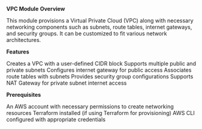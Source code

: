 **VPC Module**
**Overview**

This module provisions a Virtual Private Cloud (VPC) along with necessary networking components such as subnets, route tables, internet gateways, and security groups. It can be customized to fit various network architectures.

**Features**

Creates a VPC with a user-defined CIDR block
Supports multiple public and private subnets
Configures internet gateway for public access
Associates route tables with subnets
Provides security group configurations
Supports NAT Gateway for private subnet internet access

**Prerequisites**

An AWS account with necessary permissions to create networking resources
Terraform installed (if using Terraform for provisioning)
AWS CLI configured with appropriate credentials
